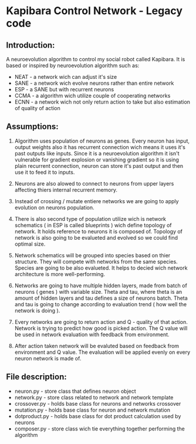 # Kapibara Control Network - Legacy code

## Introduction:

 A neuroevolution algorithm to control my social robot called Kapibara. 
It is based or inspired by neuroevolution algorithm such as:
- NEAT - a network wich can adjust it's size
- SANE - a network wich evolve neurons rather than entire network
- ESP - a SANE but with recurrent neurons
- CCMA - a algorithm wich utilize couple of cooperating networks 
- ECNN - a network wich not only return action to take but also estimation of quality of action

## Assumptions:

1. Algorithm uses population of neurons as genes. Every neuron has input, output weights also it has recurrent connection
wich means it uses it's past outputs like inputs. Since it is a neuroevolution algorithm it isn't vulnerable for
gradient explosion or vanishing gradient so it is using plain recurrent connection, neuron can store it's past output
and then use it to feed it to inputs. 

1. Neurons are also alowed to connect to neurons from upper layers affecting thiers internal recurrent memory.

1. Instead of crossing / mutate entiere networks we are going to apply evolution on neurons population.

1. There is also second type of population utilize wich is network schematics ( in ESP is called blueprints )
wich define topology of network. It holds reference to neurons it is composed of. Topology of network is
also going to be evalueted and evolved so we could find optimal size.

1. Network schematics will be grouped into species based on thier structure. They will compete with networks 
from the same species. Species are going to be also evalueted. It helps to decied wich network architecture is 
more well-performing.

1. Networks are going to have multiple hidden layers, made from batch of neurons ( genes ) with variable size.
Theta and tau, where theta is an amount of hidden layers and tau defines a size of neurons batch. 
Theta and tau is going to change according to evaluation trend ( how well the network is doing ).

1. Every networks are going to return action and Q - quality of that action. Network is trying to predict how good is
picked action. The Q value will be used in network evaluation with feedback from environment.

1. After action taken network will be evaluted based on feedback from environment and Q value. The evaluation will be applied 
evenly on every neuron network is made of.


## File description:

- neuron.py - store class that defines neuron object
- network.py - store class related to network and network template
- crossover.py - holds base class for neurons and networks crossover
- mutation.py - holds base class for neuron and network mutation
- dotproduct.py - holds base class for dot product calculation used by neurons
- composer.py - store class wich tie everything together performing the algorithm
